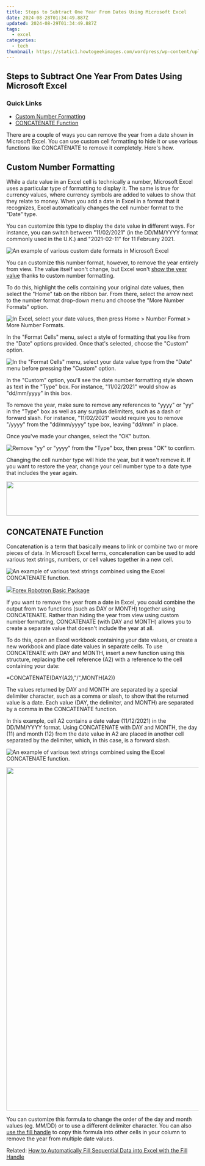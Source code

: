 ```yaml
---
title: Steps to Subtract One Year From Dates Using Microsoft Excel
date: 2024-08-28T01:34:49.887Z
updated: 2024-08-29T01:34:49.887Z
tags:
  - excel
categories:
  - tech
thumbnail: https://static1.howtogeekimages.com/wordpress/wp-content/uploads/2019/07/stock-lede-microsoft-office_excel-1.png
---
```


## Steps to Subtract One Year From Dates Using Microsoft Excel

### Quick Links

* [Custom Number Formatting](https://bypass-frp.techidaily.com/in-2024-a-step-by-step-guide-on-using-adb-and-fastboot-to-remove-frp-lock-from-your-itel-p40plus-by-drfone-android/)
* [CONCATENATE Function](https://extra-information.techidaily.com/2024-approved-a-beginners-guide-making-your-podcasts-rss-feed/)

 There are a couple of ways you can remove the year from a date shown in Microsoft Excel. You can use custom cell formatting to hide it or use various functions like CONCATENATE to remove it completely. Here's how.

##  Custom Number Formatting

 While a date value in an Excel cell is technically a number, Microsoft Excel uses a particular type of formatting to display it. The same is true for currency values, where currency symbols are added to values to show that they relate to money. When you add a date in Excel in a format that it recognizes, Excel automatically changes the cell number format to the "Date" type.

 You can customize this type to display the date value in different ways. For instance, you can switch between "11/02/2021" (in the DD/MM/YYYY format commonly used in the U.K.) and "2021-02-11" for 11 February 2021.

![An example of various custom date formats in Microsoft Excel](https://static1.howtogeekimages.com/wordpress/wp-content/uploads/2021/02/Excel-Custom-Date-Formats.png) 

 You can customize this number format, however, to remove the year entirely from view. The value itself won't change, but Excel won't [show the year value](https://facebook-record-videos.techidaily.com/updated-in-2024-captivating-content-the-basics-of-removing-background-from-videos/) thanks to custom number formatting.

 To do this, highlight the cells containing your original date values, then select the "Home" tab on the ribbon bar. From there, select the arrow next to the number format drop-down menu and choose the "More Number Formats" option.

![In Excel, select your date values, then press Home &gt; Number Format &gt; More Number Formats.](https://static1.howtogeekimages.com/wordpress/wp-content/uploads/2021/02/Excel-More-Number-Formats-Option.png) 

 In the "Format Cells" menu, select a style of formatting that you like from the "Date" options provided. Once that's selected, choose the "Custom" option.

![In the &quot;Format Cells&quot; menu, select your date value type from the &quot;Date&quot; menu before pressing the &quot;Custom&quot; option.](https://static1.howtogeekimages.com/wordpress/wp-content/uploads/2021/02/Excel-Set-Custom-Date-Format.png) 

 In the "Custom" option, you'll see the date number formatting style shown as text in the "Type" box. For instance, "11/02/2021" would show as "dd/mm/yyyy" in this box.

 To remove the year, make sure to remove any references to "yyyy" or "yy" in the "Type" box as well as any surplus delimiters, such as a dash or forward slash. For instance, "11/02/2021" would require you to remove "/yyyy" from the "dd/mm/yyyy" type box, leaving "dd/mm" in place.

 Once you've made your changes, select the "OK" button.

![Remove &quot;yy&quot; or &quot;yyyy&quot; from the &quot;Type&quot; box, then press &quot;OK&quot; to confirm.](https://static1.howtogeekimages.com/wordpress/wp-content/uploads/2021/02/Excel-Remove-Year-From-Cell-Formatting.png) 

 Changing the cell number type will hide the year, but it won't remove it. If you want to restore the year, change your cell number type to a date type that includes the year again.

<!-- affiliate ads begin -->
<a href="https://united.elfm.net/c/5597632/517826/4704" target="_top" id="517826"><img src="//a.impactradius-go.com/display-ad/4704-517826" border="0" alt="" width="728" height="90"/></a><img height="0" width="0" src="https://united.elfm.net/i/5597632/517826/4704" style="position:absolute;visibility:hidden;" border="0" />
<!-- affiliate ads end -->
##  CONCATENATE Function

 Concatenation is a term that basically means to link or combine two or more pieces of data. In Microsoft Excel terms, concatenation can be used to add various text strings, numbers, or cell values together in a new cell.

![An example of various text strings combined using the Excel CONCATENATE function.](https://static1.howtogeekimages.com/wordpress/wp-content/uploads/2021/02/Excel-CONCATENATE-Example.png) 

<!-- affiliate ads begin -->
<a href="https://secure.2checkout.com/order/checkout.php?PRODS=4726960&QTY=1&AFFILIATE=108875&CART=1"><img src="https://secure.avangate.com/images/merchant/5f4f7141b65a730b4efb0e0d51f63e94/products/forexrobotronbox.gif" border="0">Forex Robotron Basic Package</a>
<!-- affiliate ads end -->
 If you want to remove the year from a date in Excel, you could combine the output from two functions (such as DAY or MONTH) together using CONCATENATE. Rather than hiding the year from view using custom number formatting, CONCATENATE (with DAY and MONTH) allows you to create a separate value that doesn't include the year at all.

 To do this, open an Excel workbook containing your date values, or create a new workbook and place date values in separate cells. To use CONCATENATE with DAY and MONTH, insert a new function using this structure, replacing the cell reference (A2) with a reference to the cell containing your date:

=CONCATENATE(DAY(A2),"/",MONTH(A2))

 The values returned by DAY and MONTH are separated by a special delimiter character, such as a comma or slash, to show that the returned value is a date. Each value (DAY, the delimiter, and MONTH) are separated by a comma in the CONCATENATE function.

 In this example, cell A2 contains a date value (11/12/2021) in the DD/MM/YYYY format. Using CONCATENATE with DAY and MONTH, the day (11) and month (12) from the date value in A2 are placed in another cell separated by the delimiter, which, in this case, is a forward slash.

![An example of various text strings combined using the Excel CONCATENATE function.](https://static1.howtogeekimages.com/wordpress/wp-content/uploads/2021/02/Excel-CONCATENATE-Example.png) 

<!-- affiliate ads begin -->
<a href="https://ursime.pxf.io/c/5597632/2048963/16384" target="_top" id="2048963"><img src="//a.impactradius-go.com/display-ad/16384-2048963" border="0" alt="" width="1200" height="900"/></a><img height="0" width="0" src="https://imp.pxf.io/i/5597632/2048963/16384" style="position:absolute;visibility:hidden;" border="0" />
<!-- affiliate ads end -->
 You can customize this formula to change the order of the day and month values (eg. MM/DD) or to use a different delimiter character. You can also [use the fill handle](https://visual-screen-recording.techidaily.com/new-in-2024-top-5-best-hdmi-21-gaming-monitors-ps5-compatible/) to copy this formula into other cells in your column to remove the year from multiple date values.

Related: [How to Automatically Fill Sequential Data into Excel with the Fill Handle](https://visual-screen-recording.techidaily.com/new-in-2024-top-5-best-hdmi-21-gaming-monitors-ps5-compatible/)

<ins class="adsbygoogle"
     style="display:block"
     data-ad-format="autorelaxed"
     data-ad-client="ca-pub-7571918770474297"
     data-ad-slot="1223367746"></ins>



<ins class="adsbygoogle"
     style="display:block"
     data-ad-client="ca-pub-7571918770474297"
     data-ad-slot="8358498916"
     data-ad-format="auto"
     data-full-width-responsive="true"></ins>


